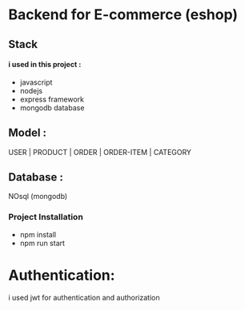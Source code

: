 # Backend for E-commerce (eshop)

## Stack

#### i used in this project :

- javascript
- nodejs
- express framework
- mongodb database

## Model :

USER | PRODUCT | ORDER | ORDER-ITEM | CATEGORY

## Database :

NOsql (mongodb)

### Project Installation

- npm install
- npm run start

# Authentication:

i used jwt for authentication and authorization
